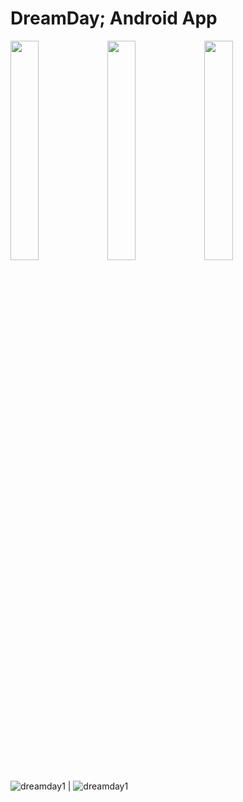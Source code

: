 # DreamDay; Android App

<img width=30% height=30% src="https://user-images.githubusercontent.com/121798850/224533450-9606dc23-aa7a-4b42-b83a-854c333f44ee.png"/>    <img width=30% height=30% src="https://user-images.githubusercontent.com/121798850/224533629-33bf00ea-2377-4a84-8b29-35f235738993.png"/>    <img width=30% height=30% src="https://user-images.githubusercontent.com/121798850/224533825-c29be2cd-a965-4ceb-9137-72a6fc06df0c.png"/>

![dreamday1](https://user-images.githubusercontent.com/121798850/224533450-9606dc23-aa7a-4b42-b83a-854c333f44ee.png) | ![dreamday1](https://user-images.githubusercontent.com/121798850/224533450-9606dc23-aa7a-4b42-b83a-854c333f44ee.png)

